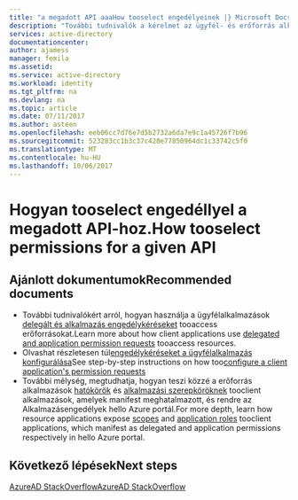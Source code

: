 ```yaml
---
title: "a megadott API aaaHow tooselect engedélyeinek |} Microsoft Docs"
description: "További tudnivalók a kérelmet az ügyfél- és erőforrás alkalmazások fejlesztői alkalmazások működése"
services: active-directory
documentationcenter: 
author: ajamess
manager: femila
ms.assetid: 
ms.service: active-directory
ms.workload: identity
ms.tgt_pltfrm: na
ms.devlang: na
ms.topic: article
ms.date: 07/11/2017
ms.author: asteen
ms.openlocfilehash: eeb06cc7d76e7d5b2732a6da7e9c1a45726f7b96
ms.sourcegitcommit: 523283cc1b3c37c428e77850964dc1c33742c5f0
ms.translationtype: MT
ms.contentlocale: hu-HU
ms.lasthandoff: 10/06/2017
---
```

# <a name="how-tooselect-permissions-for-a-given-api"></a><span data-ttu-id="81801-103">Hogyan tooselect engedéllyel a megadott API-hoz.</span><span class="sxs-lookup"><span data-stu-id="81801-103">How tooselect permissions for a given API</span></span> 

## <a name="recommended-documents"></a><span data-ttu-id="81801-104">Ajánlott dokumentumok</span><span class="sxs-lookup"><span data-stu-id="81801-104">Recommended documents</span></span>

- <span data-ttu-id="81801-105">További tudnivalókért arról, hogyan használja a ügyfélalkalmazások [delegált és alkalmazás engedélykéréseket](https://docs.microsoft.com/azure/active-directory/develop/active-directory-dev-glossary#permissions) tooaccess erőforrásokat.</span><span class="sxs-lookup"><span data-stu-id="81801-105">Learn more about how client applications use [delegated and application permission requests](https://docs.microsoft.com/azure/active-directory/develop/active-directory-dev-glossary#permissions) tooaccess resources.</span></span>
- <span data-ttu-id="81801-106">Olvashat részletesen túl[engedélykéréseket a ügyfélalkalmazás konfigurálása](https://docs.microsoft.com/azure/active-directory/develop/active-directory-integrating-applications#configuring-a-client-application-to-access-web-apis)</span><span class="sxs-lookup"><span data-stu-id="81801-106">See step-by-step instructions on how too[configure a client application's permission requests](https://docs.microsoft.com/azure/active-directory/develop/active-directory-integrating-applications#configuring-a-client-application-to-access-web-apis)</span></span>
- <span data-ttu-id="81801-107">További mélység, megtudhatja, hogyan teszi közzé a erőforrás alkalmazások [hatókörök](https://docs.microsoft.com/azure/active-directory/develop/active-directory-dev-glossary#scopes) és [alkalmazási szerepköröknek](https://docs.microsoft.com/azure/active-directory/develop/active-directory-dev-glossary#roles) tooclient alkalmazások, amelyek manifest meghatalmazott, és rendre az Alkalmazásengedélyek hello Azure portál.</span><span class="sxs-lookup"><span data-stu-id="81801-107">For more depth, learn how resource applications expose [scopes](https://docs.microsoft.com/azure/active-directory/develop/active-directory-dev-glossary#scopes) and [application roles](https://docs.microsoft.com/azure/active-directory/develop/active-directory-dev-glossary#roles) tooclient applications, which manifest as delegated and application permissions respectively in hello Azure portal.</span></span> 

## <a name="next-steps"></a><span data-ttu-id="81801-108">Következő lépések</span><span class="sxs-lookup"><span data-stu-id="81801-108">Next steps</span></span>

[<span data-ttu-id="81801-109">AzureAD StackOverflow</span><span class="sxs-lookup"><span data-stu-id="81801-109">AzureAD StackOverflow</span></span>](http://stackoverflow.com/questions/tagged/azure-active-directory)

